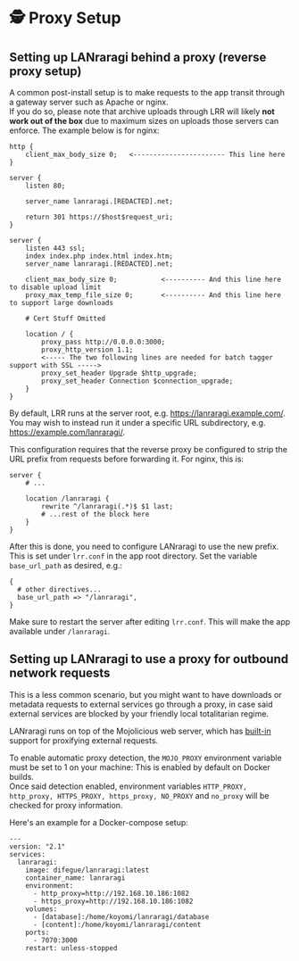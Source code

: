 # 🕵️ Proxy Setup

## Setting up LANraragi behind a proxy (reverse proxy setup)

A common post-install setup is to make requests to the app transit through a gateway server such as Apache or nginx.  
If you do so, please note that archive uploads through LRR will likely **not work out of the box** due to maximum sizes on uploads those servers can enforce. The example below is for nginx:

```
http {
    client_max_body_size 0;   <----------------------- This line here
}

server {
    listen 80;

    server_name lanraragi.[REDACTED].net;

    return 301 https://$host$request_uri;
}

server {
    listen 443 ssl;
    index index.php index.html index.htm;
    server_name lanraragi.[REDACTED].net;

    client_max_body_size 0;           <---------- And this line here to disable upload limit
    proxy_max_temp_file_size 0;       <---------- And this line here to support large downloads

    # Cert Stuff Omitted

    location / {
        proxy_pass http://0.0.0.0:3000;
        proxy_http_version 1.1;
        <----- The two following lines are needed for batch tagger support with SSL ----->
        proxy_set_header Upgrade $http_upgrade; 
        proxy_set_header Connection $connection_upgrade;
    }
}
```

By default, LRR runs at the server root,
e.g. https://lanraragi.example.com/. You may wish to instead run it under a
specific URL subdirectory, e.g. https://example.com/lanraragi/.

This configuration requires that the reverse proxy be configured to strip the
URL prefix from requests before forwarding it. For nginx, this is:

```
server {
    # ...

    location /lanraragi {
        rewrite ^/lanraragi(.*)$ $1 last;
        # ...rest of the block here
    }
}
```

After this is done, you need to configure LANraragi to use the new prefix. This
is set under `lrr.conf` in the app root directory. Set the variable
`base_url_path` as desired, e.g.:

```
{
  # other directives...
  base_url_path => "/lanraragi",
}
```

Make sure to restart the server after editing `lrr.conf`. This will make the app
available under `/lanraragi`.

## Setting up LANraragi to use a proxy for outbound network requests

This is a less common scenario, but you might want to have downloads or metadata requests to external services go through a proxy, in case said external services are blocked by your friendly local totalitarian regime.  

LANraragi runs on top of the Mojolicious web server, which has [built-in](https://docs.mojolicious.org/Mojo/UserAgent/Proxy#detect) support for proxifying external requests.  

To enable automatic proxy detection, the `MOJO_PROXY` environment variable must be set to 1 on your machine: This is enabled by default on Docker builds.  
Once said detection enabled, environment variables `HTTP_PROXY, http_proxy, HTTPS_PROXY, https_proxy, NO_PROXY` and `no_proxy` will be checked for proxy information.  

Here's an example for a Docker-compose setup:  

```
---
version: "2.1"
services:
  lanraragi:
    image: difegue/lanraragi:latest
    container_name: lanraragi
    environment:
      - http_proxy=http://192.168.10.186:1082
      - https_proxy=http://192.168.10.186:1082
    volumes:
      - [database]:/home/koyomi/lanraragi/database
      - [content]:/home/koyomi/lanraragi/content
    ports:
      - 7070:3000
    restart: unless-stopped
```
